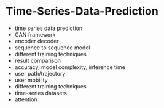 # Time-Series-Data-Prediction
- time series data prediction 
- GAN framework 
- encoder decoder 
- sequence to sequence model 
- different training techniques 
- result comparison
- accuracy, model complexity, inference time
- user path/trajectory
- user mobility
- different training techniques
- time-series datasets
- attention
  
